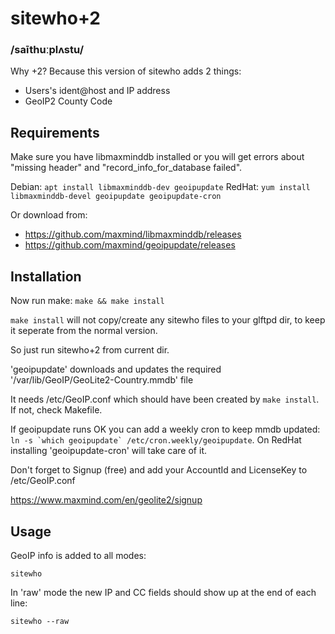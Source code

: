 # sitewho+2
### /saīthuːplʌstu/

Why +2? Because this version of sitewho adds 2 things:

- Users's ident@host and IP address
- GeoIP2 County Code

## Requirements

Make sure you have libmaxminddb installed or you will get errors about "missing header" and "record_info_for_database failed".

Debian: `apt install libmaxminddb-dev geoipupdate`
RedHat: `yum install libmaxminddb-devel geoipupdate geoipupdate-cron`

Or download from:
- https://github.com/maxmind/libmaxminddb/releases
- https://github.com/maxmind/geoipupdate/releases

## Installation

Now run make: `make && make install`

`make install` will not copy/create any sitewho files to your glftpd dir, to keep it seperate from the normal version.

So just run sitewho+2 from current dir.

'geoipupdate' downloads and updates the required '/var/lib/GeoIP/GeoLite2-Country.mmdb' file

It needs /etc/GeoIP.conf which should have been created by `make install`. If not, check Makefile.

If geoipupdate runs OK you can add a weekly cron to keep mmdb updated:
``` ln -s `which geoipupdate` /etc/cron.weekly/geoipupdate ```.
On RedHat installing 'geoipupdate-cron' will take care of it.

Don't forget to Signup (free) and add your AccountId and LicenseKey to /etc/GeoIP.conf

<https://www.maxmind.com/en/geolite2/signup>

## Usage

GeoIP info is added to all modes: 

`sitewho` 

In 'raw' mode the new IP and CC fields should show up at the end of each line:

`sitewho --raw`


